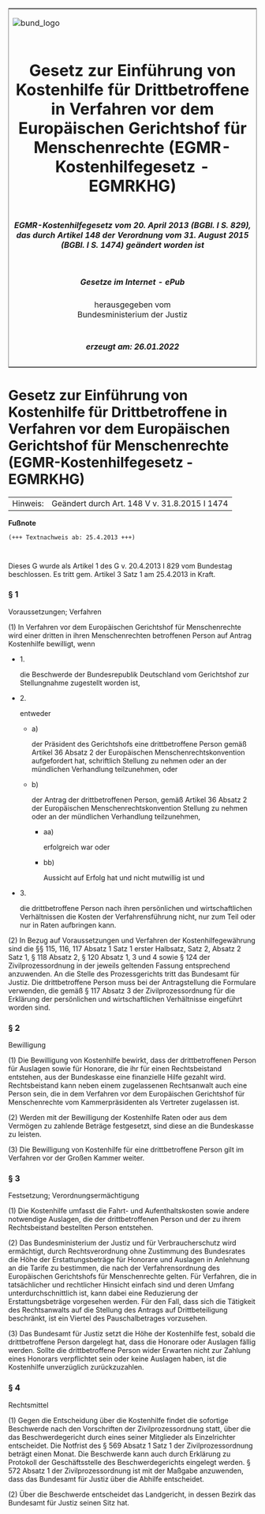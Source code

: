 <span id="DECKBLATT.html"></span>

<table border="0" frame="border" width="100%">

<tr valign="top">

<td align="left">

![bund\_logo](BfJ_2021_Web_de_de.gif)

</td>

<td align="right">

 

</td>

</tr>

<tr align="center" valign="middle">

<td colspan="2">

# Gesetz zur Einführung von Kostenhilfe für Drittbetroffene in Verfahren vor dem Europäischen Gerichtshof für Menschenrechte (EGMR-Kostenhilfegesetz - EGMRKHG)

</td>

</tr>

<tr align="center" valign="middle">

<td colspan="2">

##### EGMR-Kostenhilfegesetz vom 20. April 2013 (BGBl. I S. 829), das durch Artikel 148 der Verordnung vom 31. August 2015 (BGBl. I S. 1474) geändert worden ist

</td>

</tr>

<tr align="center" valign="middle">

<td colspan="2">

  
  

##### Gesetze im Internet - ePub  
  
herausgegeben vom  
Bundesministerium der Justiz

</td>

</tr>

<tr align="center" valign="bottom">

<td colspan="2">

  
  

##### erzeugt am: 26.01.2022

</td>

</tr>

</table>

<span id="BJNR082910013.html"></span>

# Gesetz zur Einführung von Kostenhilfe für Drittbetroffene in Verfahren vor dem Europäischen Gerichtshof für Menschenrechte (EGMR-Kostenhilfegesetz - EGMRKHG)

<div>

<div class="jnhtml">

|          |                                               |
| -------- | --------------------------------------------- |
| Hinweis: | Geändert durch Art. 148 V v. 31.8.2015 I 1474 |

</div>

</div>

<div>

  
**Fußnote**

<div class="jnhtml">

<div>

<div class="jurAbsatz">

  

``` 
(+++ Textnachweis ab: 25.4.2013 +++)

 
```

Dieses G wurde als Artikel 1 des G v. 20.4.2013 I 829 vom Bundestag
beschlossen. Es tritt gem. Artikel 3 Satz 1 am 25.4.2013 in Kraft.

</div>

</div>

</div>

</div>

<span id="BJNR082910013BJNE000100000.html"></span>

### § 1  
Voraussetzungen; Verfahren

<div>

<div class="jnhtml">

<div>

<div class="jurAbsatz">

(1) In Verfahren vor dem Europäischen Gerichtshof für Menschenrechte
wird einer dritten in ihren Menschenrechten betroffenen Person auf
Antrag Kostenhilfe bewilligt, wenn

  - 1\.
    
    <div>
    
    die Beschwerde der Bundesrepublik Deutschland vom Gerichtshof zur
    Stellungnahme zugestellt worden ist,
    
    </div>

  - 2\.
    
    <div>
    
    entweder
    
      - a)
        
        <div>
        
        der Präsident des Gerichtshofs eine drittbetroffene Person gemäß
        Artikel 36 Absatz 2 der Europäischen Menschenrechtskonvention
        aufgefordert hat, schriftlich Stellung zu nehmen oder an der
        mündlichen Verhandlung teilzunehmen, oder
        
        </div>
    
      - b)
        
        <div>
        
        der Antrag der drittbetroffenen Person, gemäß Artikel 36 Absatz
        2 der Europäischen Menschenrechtskonvention Stellung zu nehmen
        oder an der mündlichen Verhandlung teilzunehmen,
        
          - aa)
            
            <div>
            
            erfolgreich war oder
            
            </div>
        
          - bb)
            
            <div>
            
            Aussicht auf Erfolg hat und nicht mutwillig ist und
            
            </div>
        
        </div>
    
    </div>

  - 3\.
    
    <div>
    
    die drittbetroffene Person nach ihren persönlichen und
    wirtschaftlichen Verhältnissen die Kosten der Verfahrensführung
    nicht, nur zum Teil oder nur in Raten aufbringen kann.
    
    </div>

</div>

<div class="jurAbsatz">

(2) In Bezug auf Voraussetzungen und Verfahren der Kostenhilfegewährung
sind die §§ 115, 116, 117 Absatz 1 Satz 1 erster Halbsatz, Satz 2,
Absatz 2 Satz 1, § 118 Absatz 2, § 120 Absatz 1, 3 und 4 sowie § 124 der
Zivilprozessordnung in der jeweils geltenden Fassung entsprechend
anzuwenden. An die Stelle des Prozessgerichts tritt das Bundesamt für
Justiz. Die drittbetroffene Person muss bei der Antragstellung die
Formulare verwenden, die gemäß § 117 Absatz 3 der Zivilprozessordnung
für die Erklärung der persönlichen und wirtschaftlichen Verhältnisse
eingeführt worden sind.

</div>

</div>

</div>

</div>

<span id="BJNR082910013BJNE000200000.html"></span>

### § 2  
Bewilligung

<div>

<div class="jnhtml">

<div>

<div class="jurAbsatz">

(1) Die Bewilligung von Kostenhilfe bewirkt, dass der drittbetroffenen
Person für Auslagen sowie für Honorare, die ihr für einen Rechtsbeistand
entstehen, aus der Bundeskasse eine finanzielle Hilfe gezahlt wird.
Rechtsbeistand kann neben einem zugelassenen Rechtsanwalt auch eine
Person sein, die in dem Verfahren vor dem Europäischen Gerichtshof für
Menschenrechte vom Kammerpräsidenten als Vertreter zugelassen ist.

</div>

<div class="jurAbsatz">

(2) Werden mit der Bewilligung der Kostenhilfe Raten oder aus dem
Vermögen zu zahlende Beträge festgesetzt, sind diese an die Bundeskasse
zu leisten.

</div>

<div class="jurAbsatz">

(3) Die Bewilligung von Kostenhilfe für eine drittbetroffene Person gilt
im Verfahren vor der Großen Kammer weiter.

</div>

</div>

</div>

</div>

<span id="BJNR082910013BJNE000301311.html"></span>

### § 3  
Festsetzung; Verordnungsermächtigung

<div>

<div class="jnhtml">

<div>

<div class="jurAbsatz">

(1) Die Kostenhilfe umfasst die Fahrt- und Aufenthaltskosten sowie
andere notwendige Auslagen, die der drittbetroffenen Person und der zu
ihrem Rechtsbeistand bestellten Person entstehen.

</div>

<div class="jurAbsatz">

(2) Das Bundesministerium der Justiz und für Verbraucherschutz wird
ermächtigt, durch Rechtsverordnung ohne Zustimmung des Bundesrates die
Höhe der Erstattungsbeträge für Honorare und Auslagen in Anlehnung an
die Tarife zu bestimmen, die nach der Verfahrensordnung des Europäischen
Gerichtshofs für Menschenrechte gelten. Für Verfahren, die in
tatsächlicher und rechtlicher Hinsicht einfach sind und deren Umfang
unterdurchschnittlich ist, kann dabei eine Reduzierung der
Erstattungsbeträge vorgesehen werden. Für den Fall, dass sich die
Tätigkeit des Rechtsanwalts auf die Stellung des Antrags auf
Drittbeteiligung beschränkt, ist ein Viertel des Pauschalbetrages
vorzusehen.

</div>

<div class="jurAbsatz">

(3) Das Bundesamt für Justiz setzt die Höhe der Kostenhilfe fest, sobald
die drittbetroffene Person dargelegt hat, dass die Honorare oder
Auslagen fällig werden. Sollte die drittbetroffene Person wider Erwarten
nicht zur Zahlung eines Honorars verpflichtet sein oder keine Auslagen
haben, ist die Kostenhilfe unverzüglich zurückzuzahlen.

</div>

</div>

</div>

</div>

<span id="BJNR082910013BJNE000400000.html"></span>

### § 4  
Rechtsmittel

<div>

<div class="jnhtml">

<div>

<div class="jurAbsatz">

(1) Gegen die Entscheidung über die Kostenhilfe findet die sofortige
Beschwerde nach den Vorschriften der Zivilprozessordnung statt, über die
das Beschwerdegericht durch eines seiner Mitglieder als Einzelrichter
entscheidet. Die Notfrist des § 569 Absatz 1 Satz 1 der
Zivilprozessordnung beträgt einen Monat. Die Beschwerde kann auch durch
Erklärung zu Protokoll der Geschäftsstelle des Beschwerdegerichts
eingelegt werden. § 572 Absatz 1 der Zivilprozessordnung ist mit der
Maßgabe anzuwenden, dass das Bundesamt für Justiz über die Abhilfe
entscheidet.

</div>

<div class="jurAbsatz">

(2) Über die Beschwerde entscheidet das Landgericht, in dessen Bezirk
das Bundesamt für Justiz seinen Sitz hat.

</div>

</div>

</div>

</div>

